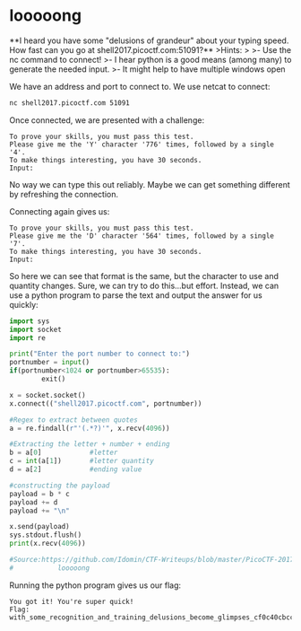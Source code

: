 <h1>looooong</h1>
**I heard you have some "delusions of grandeur" about your typing speed. How fast can you go at shell2017.picoctf.com:51091?**
>Hints:
>
>- Use the nc command to connect!
>- I hear python is a good means (among many) to generate the needed input.
>- It might help to have multiple windows open

We have an address and port to connect to. We use netcat to connect:

```bash
nc shell2017.picoctf.com 51091
```
Once connected, we are presented with a challenge:

```
To prove your skills, you must pass this test.
Please give me the 'Y' character '776' times, followed by a single '4'.
To make things interesting, you have 30 seconds.
Input:
```
No way we can type this out reliably. Maybe we can get something different by refreshing the connection.

Connecting again gives us:

```
To prove your skills, you must pass this test.
Please give me the 'D' character '564' times, followed by a single '7'.
To make things interesting, you have 30 seconds.
Input:
```
So here we can see that format is the same, but the character to use and quantity changes. Sure, we can try to do this...but effort. Instead, we can use a python program to parse the text and output the answer for us quickly:

```python
import sys
import socket
import re

print("Enter the port number to connect to:")
portnumber = input()
if(portnumber<1024 or portnumber>65535):
        exit()

x = socket.socket()
x.connect(("shell2017.picoctf.com", portnumber))

#Regex to extract between quotes
a = re.findall(r"'(.*?)'", x.recv(4096))

#Extracting the letter + number + ending
b = a[0] 			#letter
c = int(a[1])		#letter quantity
d = a[2]			#ending value

#constructing the payload
payload = b * c
payload += d
payload += "\n"

x.send(payload)
sys.stdout.flush()
print(x.recv(4096))

#Source:https://github.com/Idomin/CTF-Writeups/blob/master/PicoCTF-2017/
#           looooong
```

Running the python program gives us our flag:

```
You got it! You're super quick!
Flag: with_some_recognition_and_training_delusions_become_glimpses_cf0c40cbcc7efbd5121222729fff9263
```
